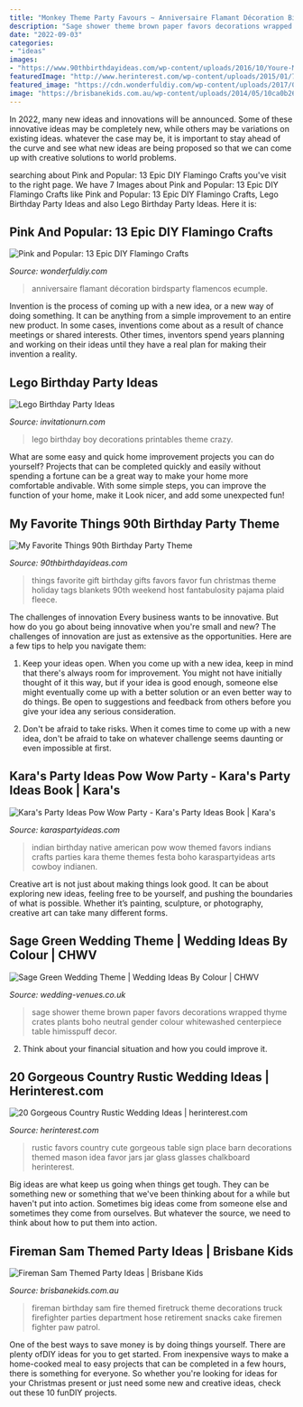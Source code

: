 ```yaml
---
title: "Monkey Theme Party Favours ~ Anniversaire Flamant Décoration Birdsparty Flamencos Ecumple"
description: "Sage shower theme brown paper favors decorations wrapped thyme crates plants boho neutral gender colour whitewashed centerpiece table himisspuff decor"
date: "2022-09-03"
categories:
- "ideas"
images:
- "https://www.90thbirthdayideas.com/wp-content/uploads/2016/10/Youre-My-Favorite-Free-Printable-Party-Favor-Gift-Tags.jpg"
featuredImage: "http://www.herinterest.com/wp-content/uploads/2015/01/7e25a67226d02a42fa272ee1d9017031.jpg"
featured_image: "https://cdn.wonderfuldiy.com/wp-content/uploads/2017/09/Flamingo-party-decor--768x1024.jpeg"
image: "https://brisbanekids.com.au/wp-content/uploads/2014/05/10ca0b2670bd1d0e1cb363ce74d140591.jpg"
---
```



In 2022, many new ideas and innovations will be announced. Some of these innovative ideas may be completely new, while others may be variations on existing ideas. whatever the case may be, it is important to stay ahead of the curve and see what new ideas are being proposed so that we can come up with creative solutions to world problems.

	

		
searching about Pink and Popular: 13 Epic DIY Flamingo Crafts you've visit to the right page. We have 7 Images about Pink and Popular: 13 Epic DIY Flamingo Crafts like Pink and Popular: 13 Epic DIY Flamingo Crafts, Lego Birthday Party Ideas and also Lego Birthday Party Ideas. Here it is:
		
    
## Pink And Popular: 13 Epic DIY Flamingo Crafts

<img loading=lazy src="https://cdn.wonderfuldiy.com/wp-content/uploads/2017/09/Flamingo-party-decor--768x1024.jpeg" onerror="this.onerror=null;this.src='https://tse2.mm.bing.net/th?id=OIP.qY_R5la22jPctxB8xnmYVAHaJ4&amp;pid=15.1';" alt="Pink and Popular: 13 Epic DIY Flamingo Crafts">

_Source: wonderfuldiy.com_

>anniversaire flamant décoration birdsparty flamencos ecumple. 

	

Invention is the process of coming up with a new idea, or a new way of doing something. It can be anything from a simple improvement to an entire new product. In some cases, inventions come about as a result of chance meetings or shared interests. Other times, inventors spend years planning and working on their ideas until they have a real plan for making their invention a reality.

    
## Lego Birthday Party Ideas

<img loading=lazy src="http://www.invitationurn.com/wp-content/uploads/2016/08/lego_birthday_party_ideas_for_8_year_old_boy.jpg" onerror="this.onerror=null;this.src='https://tse4.mm.bing.net/th?id=OIP.U6PLIiSKqSM6RnclerAUEQHaE7&amp;pid=15.1';" alt="Lego Birthday Party Ideas">

_Source: invitationurn.com_

>lego birthday boy decorations printables theme crazy. 

	

What are some easy and quick home improvement projects you can do yourself?
Projects that can be completed quickly and easily without spending a fortune can be a great way to make your home more comfortable andivable. With some simple steps, you can improve the function of your home, make it Look nicer, and add some unexpected fun!

    
## My Favorite Things 90th Birthday Party Theme

<img loading=lazy src="https://www.90thbirthdayideas.com/wp-content/uploads/2016/10/Youre-My-Favorite-Free-Printable-Party-Favor-Gift-Tags.jpg" onerror="this.onerror=null;this.src='https://tse3.mm.bing.net/th?id=OIP.qjUdljzMODP8haATUdIfKgHaLF&amp;pid=15.1';" alt="My Favorite Things 90th Birthday Party Theme">

_Source: 90thbirthdayideas.com_

>things favorite gift birthday gifts favors favor fun christmas theme holiday tags blankets 90th weekend host fantabulosity pajama plaid fleece. 

	

The challenges of innovation
Every business wants to be innovative. But how do you go about being innovative when you're small and new? The challenges of innovation are just as extensive as the opportunities. Here are a few tips to help you navigate them:
1. Keep your ideas open. When you come up with a new idea, keep in mind that there's always room for improvement. You might not have initially thought of it this way, but if your idea is good enough, someone else might eventually come up with a better solution or an even better way to do things. Be open to suggestions and feedback from others before you give your idea any serious consideration.

2. Don't be afraid to take risks. When it comes time to come up with a new idea, don't be afraid to take on whatever challenge seems daunting or even impossible at first.

    
## Kara&#039;s Party Ideas Pow Wow Party - Kara&#039;s Party Ideas Book | Kara&#039;s

<img loading=lazy src="http://www.karaspartyideas.com/wp-content/uploads/2012/04/indian-22-682x1024.jpg" onerror="this.onerror=null;this.src='https://tse3.mm.bing.net/th?id=OIP.DswyZ1wbjKs5MC124S-j8wHaLH&amp;pid=15.1';" alt="Kara&#039;s Party Ideas Pow Wow Party - Kara&#039;s Party Ideas Book | Kara&#039;s">

_Source: karaspartyideas.com_

>indian birthday native american pow wow themed favors indians crafts parties kara theme themes festa boho karaspartyideas arts cowboy indianen. 

	

Creative art is not just about making things look good. It can be about exploring new ideas, feeling free to be yourself, and pushing the boundaries of what is possible. Whether it’s painting, sculpture, or photography, creative art can take many different forms.

    
## Sage Green Wedding Theme | Wedding Ideas By Colour | CHWV

<img loading=lazy src="https://www.wedding-venues.co.uk/sites/default/files/Sage-Green-Wedding-Theme-Pinterest.jpg" onerror="this.onerror=null;this.src='https://tse4.mm.bing.net/th?id=OIP.s21q0rsme3Zg8kWPQcrnqgHaLH&amp;pid=15.1';" alt="Sage Green Wedding Theme | Wedding Ideas By Colour | CHWV">

_Source: wedding-venues.co.uk_

>sage shower theme brown paper favors decorations wrapped thyme crates plants boho neutral gender colour whitewashed centerpiece table himisspuff decor. 

	

2. Think about your financial situation and how you could improve it.

    
## 20 Gorgeous Country Rustic Wedding Ideas | Herinterest.com

<img loading=lazy src="http://www.herinterest.com/wp-content/uploads/2015/01/7e25a67226d02a42fa272ee1d9017031.jpg" onerror="this.onerror=null;this.src='https://tse1.mm.bing.net/th?id=OIP.nzwyiEb7pvMw6h4nu8IfqgHaLH&amp;pid=15.1';" alt="20 Gorgeous Country Rustic Wedding Ideas | herinterest.com">

_Source: herinterest.com_

>rustic favors country cute gorgeous table sign place barn decorations themed mason idea favor jars jar glass glasses chalkboard herinterest. 

	

Big ideas are what keep us going when things get tough. They can be something new or something that we've been thinking about for a while but haven't put into action. Sometimes big ideas come from someone else and sometimes they come from ourselves. But whatever the source, we need to think about how to put them into action.

    
## Fireman Sam Themed Party Ideas | Brisbane Kids

<img loading=lazy src="https://brisbanekids.com.au/wp-content/uploads/2014/05/10ca0b2670bd1d0e1cb363ce74d140591.jpg" onerror="this.onerror=null;this.src='https://tse1.mm.bing.net/th?id=OIP.JMTeyciLtfvLIVAgNaUdEgHaKW&amp;pid=15.1';" alt="Fireman Sam Themed Party Ideas | Brisbane Kids">

_Source: brisbanekids.com.au_

>fireman birthday sam fire themed firetruck theme decorations truck firefighter parties department hose retirement snacks cake firemen fighter paw patrol. 

	

One of the best ways to save money is by doing things yourself. There are plenty ofDIY ideas for you to get started. From inexpensive ways to make a home-cooked meal to easy projects that can be completed in a few hours, there is something for everyone. So whether you're looking for ideas for your Christmas present or just need some new and creative ideas, check out these 10 funDIY projects.

